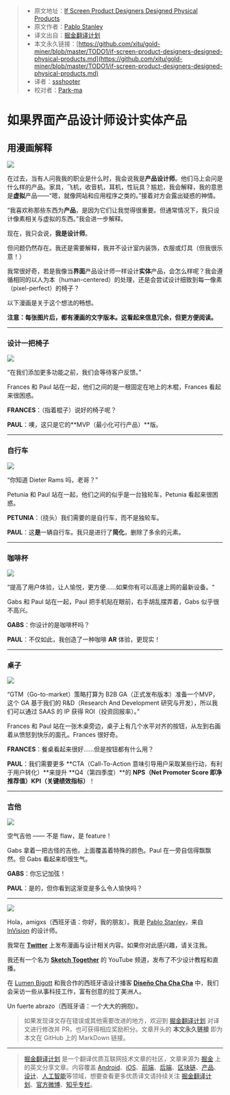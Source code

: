 > * 原文地址：[If Screen Product Designers Designed Physical Products](https://thedesignteam.io/if-screen-product-designers-designed-physical-products-10cdd3ac4fdc)
> * 原文作者：[Pablo Stanley](https://thedesignteam.io/@pablostanley?source=post_header_lockup)
> * 译文出自：[掘金翻译计划](https://github.com/xitu/gold-miner)
> * 本文永久链接：[https://github.com/xitu/gold-miner/blob/master/TODO1/if-screen-product-designers-designed-physical-products.md](https://github.com/xitu/gold-miner/blob/master/TODO1/if-screen-product-designers-designed-physical-products.md)
> * 译者：[ssshooter](https://github.com/ssshooter)
> * 校对者：[Park-ma](https://github.com/Park-ma)

# 如果界面产品设计师设计实体产品

## 用漫画解释

![](https://cdn-images-1.medium.com/max/1000/1*vmDOrxSbQ_QoLGUj6GDGlg.gif)

在过去，当有人问我我的职业是什么时，我会说我是**产品设计师**。他们马上会问是什么样的产品。家具，飞机，收音机，耳机，性玩具？尴尬，我会解释，我的意思是**虚拟**产品——“嗯，就像网站和应用程序之类的。”接着对方会露出疑惑的神情。

“我喜欢称那些东西为**产品**，是因为它们让我觉得很重要。但通常情况下，我只设计像素相关与虚拟的东西。”我会进一步解释。

现在，我只会说，**我是设计师**。

但问题仍然存在。我还是需要解释，我并不设计室内装饰，衣服或灯具（但我很乐意！）

我常很好奇，若是我像当**界面**产品设计师一样设计**实体**产品，会怎么样呢？我会遵循相同的以人为本（human-centered）的处理，还是会尝试设计细致到每一像素（pixel-perfect）的椅子？

以下漫画是关于这个想法的畅想。

**注意：每张图片后，都有漫画的文字版本。这看起来信息冗余，但更方便阅读。**

* * *

### 设计一把椅子

![](https://cdn-images-1.medium.com/max/800/1*r9KBuMw6tZiAi2OH7bD4gg.jpeg)

“在我们添加更多功能之前，我们会等待客户反馈。”

Frances 和 Paul 站在一起，他们之间的是一根固定在地上的木棍，Frances 看起来很困惑。

**FRANCES**：（指着棍子）说好的椅子呢？

**PAUL**：噢，这只是它的**MVP（最小化可行产品）**版。

* * *

### 自行车

![](https://cdn-images-1.medium.com/max/800/1*MAEVKo_Uktu09Zz0LQ-seQ.jpeg)

“你知道 Dieter Rams 吗，老哥？”

Petunia 和 Paul 站在一起，他们之间的似乎是一台独轮车，Petunia 看起来很困惑。

**PETUNIA**：（挠头）我们需要的是自行车，而不是独轮车。

**PAUL**：这**是**一辆自行车。我只是进行了**简化**，删除了多余的元素。

* * *

### 咖啡杯

![](https://cdn-images-1.medium.com/max/800/1*JYgwR1xA7MSeVI8DAiKBmg.jpeg)

“提高了用户体验，让人愉悦，更方便……如果你有可以高速上网的最新设备。“

Gabs 和 Paul 站在一起，Paul 把手机贴在眼前，右手胡乱摆弄着，Gabs 似乎很不高兴。

**GABS**：你设计的是咖啡杯吗？

**PAUL**：不仅如此，我创造了一种咖啡 **AR** 体验，更现实！

* * *

### 桌子

![](https://cdn-images-1.medium.com/max/800/1*X4cj_1S7CQHX8Yb6iLY8Sw.jpeg)

“GTM（Go-to-market）策略打算为 B2B GA（正式发布版本）准备一个MVP，这个 GA 基于我们的 R&D（Research And Development 研究与开发），所以我们可以通过 SAAS 的 IP 获得 ROI（投资回报率）。”

Frances 和 Paul 站在一张木桌旁边，桌子上有几个水平对齐的按钮，从左到右画着从愤怒到快乐的面孔。Frances 很好奇。

**FRANCES**：餐桌看起来很好……但是按钮都有什么用？

**PAUL**：我们需要更多 **CTA（Call-To-Action 意味引导用户采取某些行动，有利于用户转化）**来提升 **Q4（第四季度）**的 **NPS（Net Promoter Score 即净推荐值）KPI（关键绩效指标）**！

* * *

### 吉他

![](https://cdn-images-1.medium.com/max/800/1*QJF1owveaJD1fDnHRb36uQ.jpeg)

空气吉他 —— 不是 flaw，是 feature！

Gabs 拿着一把古怪的吉他，上面覆盖着特殊的颜色。Paul 在一旁自信得飘飘然。但 Gabs 看起来却很生气。

**GABS**：你忘记加弦！

**PAUL**：是的，但你看到这渐变是多么令人愉快吗？

* * *

![](https://cdn-images-1.medium.com/max/800/1*OtiVedoV9YicOXGliFo7AA.jpeg)

Hola，amigxs（西班牙语：你好，我的朋友）。我是 [Pablo Stanley](https://twitter.com/pablostanley)，来自 [InVision](https://medium.com/@InVisionApp) 的设计师。

我常在 [**Twitter**](https://twitter.com/pablostanley) 上发布漫画与设计相关内容。如果你对此感兴趣，请关注我。

我还有一个名为 [**Sketch Together**](http://youtube.com/c/sketchtogethertv) 的 YouTube 频道，发布了不少设计教程和直播。

在 [Lumen Bigott](https://medium.com/@lumenbigott) 和我合作的西班牙语设计播客 [**Diseño Cha Cha Cha**](https://www.disenochachacha.com/) 中，我们会采访一些从事科技工作，富有创意的拉丁美洲人。

Un fuerte abrazo（西班牙语：一个大大的拥抱）。

> 如果发现译文存在错误或其他需要改进的地方，欢迎到 [掘金翻译计划](https://github.com/xitu/gold-miner) 对译文进行修改并 PR，也可获得相应奖励积分。文章开头的 **本文永久链接** 即为本文在 GitHub 上的 MarkDown 链接。


---

> [掘金翻译计划](https://github.com/xitu/gold-miner) 是一个翻译优质互联网技术文章的社区，文章来源为 [掘金](https://juejin.im) 上的英文分享文章。内容覆盖 [Android](https://github.com/xitu/gold-miner#android)、[iOS](https://github.com/xitu/gold-miner#ios)、[前端](https://github.com/xitu/gold-miner#前端)、[后端](https://github.com/xitu/gold-miner#后端)、[区块链](https://github.com/xitu/gold-miner#区块链)、[产品](https://github.com/xitu/gold-miner#产品)、[设计](https://github.com/xitu/gold-miner#设计)、[人工智能](https://github.com/xitu/gold-miner#人工智能)等领域，想要查看更多优质译文请持续关注 [掘金翻译计划](https://github.com/xitu/gold-miner)、[官方微博](http://weibo.com/juejinfanyi)、[知乎专栏](https://zhuanlan.zhihu.com/juejinfanyi)。

